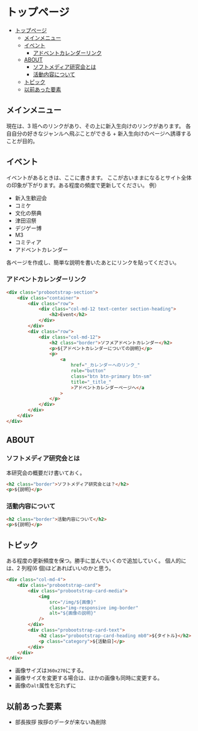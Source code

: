 # トップページ

<!-- TOC -->

-   [トップページ](#トップページ)
    -   [メインメニュー](#メインメニュー)
    -   [イベント](#イベント)
        -   [アドベントカレンダーリンク](#アドベントカレンダーリンク)
    -   [ABOUT](#about)
        -   [ソフトメディア研究会とは](#ソフトメディア研究会とは)
        -   [活動内容について](#活動内容について)
    -   [トピック](#トピック)
    -   [以前あった要素](#以前あった要素)

<!-- /TOC -->

## メインメニュー

現在は、3 班へのリンクがあり、その上に新入生向けのリンクがあります。
各自自分の好きなジャンルへ飛ぶことができる + 新入生向けのページへ誘導することが目的。

## イベント

イベントがあるときは、ここに書きます。
ここが古いままになるとサイト全体の印象が下がります。ある程度の頻度で更新してください。
例）

-   新入生歓迎会
-   コミケ
-   文化の祭典
-   津田沼祭
-   デジゲー博
-   M3
-   コミティア
-   アドベントカレンダー

各ページを作成し、簡単な説明を書いたあとにリンクを貼ってください。

### アドベントカレンダーリンク

```html
<div class="probootstrap-section">
    <div class="container">
        <div class="row">
            <div class="col-md-12 text-center section-heading">
                <h2>Event</h2>
            </div>
        </div>
        <div class="row">
            <div class="col-md-12">
                <h2 class="border">ソフメアドベントカレンダー</h2>
                <p>${アドベントカレンダーについての説明}</p>
                <p>
                    <a
                        href="_カレンダーへのリンク_"
                        role="button"
                        class="btn btn-primary btn-sm"
                        title="_title_"
                        >アドベントカレンダーページへ</a
                    >
                </p>
            </div>
        </div>
    </div>
</div>
```

## ABOUT

### ソフトメディア研究会とは

本研究会の概要だけ書いておく。

```html
<h2 class="border">ソフトメディア研究会とは？</h2>
<p>${説明}</p>
```

### 活動内容について

```html
<h2 class="border">活動内容について</h2>
<p>${説明}</p>
```

## トピック

ある程度の更新頻度を保つ。勝手に並んでいくので追加していく。
個人的には、2 列程(6 個)ほどあればいいのかと思う。

```html
<div class="col-md-4">
    <div class="probootstrap-card">
        <div class="probootstrap-card-media">
            <img
                src="/img/${画像}"
                class="img-responsive img-border"
                alt="${画像の説明}"
            />
        </div>
        <div class="probootstrap-card-text">
            <h2 class="probootstrap-card-heading mb0">${タイトル}</h2>
            <p class="category">${活動日]</p>
        </div>
    </div>
</div>
```

-   画像サイズは`360x270`にする。
-   画像サイズを変更する場合は、ほかの画像も同時に変更する。
-   画像の`alt`属性を忘れずに

## 以前あった要素

-   部長挨拶
    挨拶のデータが来ない為削除
